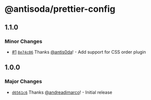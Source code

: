 # @antisoda/prettier-config

## 1.1.0

### Minor Changes

- [#1](https://github.com/antis0da/prettier-config/pull/1) [`8e74c06`](https://github.com/antis0da/prettier-config/commit/8e74c06dd993ce974f2f04fb2ff4b7d556bd4452) Thanks [@antis0da](https://github.com/antis0da)! - Add support for CSS order plugin

## 1.0.0

### Major Changes

- [`d6561c6`](https://github.com/andreadimarco/prettier-config/commit/d6561c655962f676bc98dcee71009c0d98c790e6) Thanks [@andreadimarco](https://github.com/andreadimarco)! - Initial release
